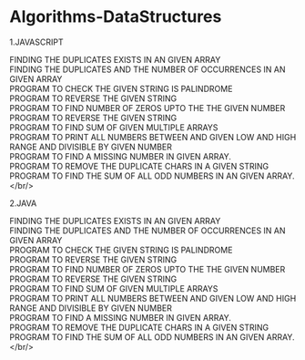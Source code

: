 # Algorithms-DataStructures

1.JAVASCRIPT 

FINDING THE DUPLICATES EXISTS IN AN GIVEN ARRAY <br />
FINDING THE DUPLICATES AND THE NUMBER OF OCCURRENCES IN AN GIVEN ARRAY <br />
PROGRAM TO CHECK  THE GIVEN STRING IS PALINDROME <br />
PROGRAM TO REVERSE THE GIVEN STRING <br />
PROGRAM TO FIND NUMBER OF ZEROS UPTO THE THE GIVEN NUMBER <br />
PROGRAM TO REVERSE THE GIVEN STRING <br/>
PROGRAM TO FIND SUM OF GIVEN MULTIPLE ARRAYS <br/>
PROGRAM TO PRINT ALL NUMBERS BETWEEN AND GIVEN LOW AND HIGH RANGE AND DIVISIBLE BY GIVEN NUMBER <br/>
PROGRAM TO FIND A MISSING NUMBER IN GIVEN ARRAY. <br/>
PROGRAM TO REMOVE THE DUPLICATE CHARS IN A GIVEN STRING <br/>
PROGRAM TO FIND THE SUM OF ALL ODD NUMBERS IN AN GIVEN ARRAY.</br/>


2.JAVA

FINDING THE DUPLICATES EXISTS IN AN GIVEN ARRAY <br />
FINDING THE DUPLICATES AND THE NUMBER OF OCCURRENCES IN AN GIVEN ARRAY <br />
PROGRAM TO CHECK  THE GIVEN STRING IS PALINDROME <br />
PROGRAM TO REVERSE THE GIVEN STRING <br />
PROGRAM TO FIND NUMBER OF ZEROS UPTO THE THE GIVEN NUMBER <br />
PROGRAM TO REVERSE THE GIVEN STRING <br/>
PROGRAM TO FIND SUM OF GIVEN MULTIPLE ARRAYS <br/>
PROGRAM TO PRINT ALL NUMBERS BETWEEN AND GIVEN LOW AND HIGH RANGE AND DIVISIBLE BY GIVEN NUMBER <br/>
PROGRAM TO FIND A MISSING NUMBER IN GIVEN ARRAY. <br/>
PROGRAM TO REMOVE THE DUPLICATE CHARS IN A GIVEN STRING <br/>
PROGRAM TO FIND THE SUM OF ALL ODD NUMBERS IN AN GIVEN ARRAY.</br/>